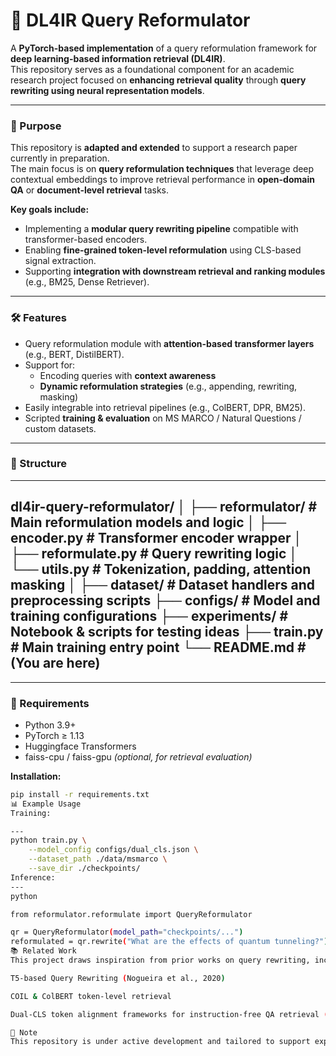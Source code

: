 # 🔁 DL4IR Query Reformulator

A **PyTorch-based implementation** of a query reformulation framework for **deep learning-based information retrieval (DL4IR)**.  
This repository serves as a foundational component for an academic research project focused on **enhancing retrieval quality** through **query rewriting using neural representation models**.

---

### 📌 Purpose

This repository is **adapted and extended** to support a research paper currently in preparation.  
The main focus is on **query reformulation techniques** that leverage deep contextual embeddings to improve retrieval performance in **open-domain QA** or **document-level retrieval** tasks.

**Key goals include:**
- Implementing a **modular query rewriting pipeline** compatible with transformer-based encoders.
- Enabling **fine-grained token-level reformulation** using CLS-based signal extraction.
- Supporting **integration with downstream retrieval and ranking modules** (e.g., BM25, Dense Retriever).

---

### 🛠️ Features

- Query reformulation module with **attention-based transformer layers** (e.g., BERT, DistilBERT).
- Support for:
  - Encoding queries with **context awareness**
  - **Dynamic reformulation strategies** (e.g., appending, rewriting, masking)
- Easily integrable into retrieval pipelines (e.g., ColBERT, DPR, BM25).
- Scripted **training & evaluation** on MS MARCO / Natural Questions / custom datasets.

---

### 📂 Structure
---
dl4ir-query-reformulator/
│
├── reformulator/ # Main reformulation models and logic
│ ├── encoder.py # Transformer encoder wrapper
│ ├── reformulate.py # Query rewriting logic
│ └── utils.py # Tokenization, padding, attention masking
│
├── dataset/ # Dataset handlers and preprocessing scripts
├── configs/ # Model and training configurations
├── experiments/ # Notebook & scripts for testing ideas
├── train.py # Main training entry point
└── README.md # (You are here)
---


---

### 🔧 Requirements

- Python 3.9+
- PyTorch ≥ 1.13
- Huggingface Transformers
- faiss-cpu / faiss-gpu *(optional, for retrieval evaluation)*

**Installation:**

```bash
pip install -r requirements.txt
📊 Example Usage
Training:

---
python train.py \
    --model_config configs/dual_cls.json \
    --dataset_path ./data/msmarco \
    --save_dir ./checkpoints/
Inference:
---
python

from reformulator.reformulate import QueryReformulator

qr = QueryReformulator(model_path="checkpoints/...")
reformulated = qr.rewrite("What are the effects of quantum tunneling?")
📚 Related Work
This project draws inspiration from prior works on query rewriting, including:

T5-based Query Rewriting (Nogueira et al., 2020)

COIL & ColBERT token-level retrieval

Dual-CLS token alignment frameworks for instruction-free QA retrieval (under review)

📌 Note
This repository is under active development and tailored to support experiments for a dual-token alignment framework currently under academic peer review.










